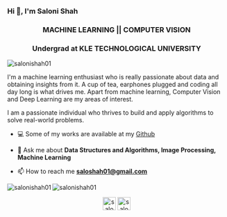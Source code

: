 ### Hi 👋, I'm Saloni Shah

<h3 align="center">MACHINE LEARNING || COMPUTER VISION </h3>

<h3 align="center">Undergrad at KLE TECHNOLOGICAL UNIVERSITY</h3>

<p align="left"> <img src="https://komarev.com/ghpvc/?username=salonishah01" alt="salonishah01" /> </p>

I'm a machine learning enthusiast who is really passionate about data and obtaining insights from it. A cup of tea, earphones plugged and coding all day long is what drives me. Apart from machine learning, Computer Vision and Deep Learning are my areas of interest. 

I am a passionate individual who thrives to build and apply algorithms to solve real-world problems.

- 💻 Some of my works are available at my [Github](https://github.com/salonishah01?tab=repositories)

- 💬 Ask me about **Data Structures and Algorithms, Image Processing, Machine Learning**

- 📫 How to reach me **saloshah01@gmail.com**

<img align="left" src="https://github-readme-stats.vercel.app/api/top-langs/?username=salonishah01&layout=compact&hide=html&theme=radical" alt="salonishah01" />

<img align="center" src="https://github-readme-stats.vercel.app/api?username=salonishah01&show_icons=true&theme=radical" alt="salonishah01" />

<p align="center">
</a>
<a href="https://www.linkedin.com/in/saloni-shah-5b065a170/" target="blank"><img align="center" src="https://cdn.jsdelivr.net/npm/simple-icons@3.0.1/icons/linkedin.svg" alt="salonishah01" height="30" width="30" /></a>
<a href="https://www.instagram.com/saloni.shah01" target="blank"><img align="center" src="https://cdn.jsdelivr.net/npm/simple-icons@3.0.1/icons/instagram.svg" alt="salonishah01" height="30" width="30" /></a>
</p>
